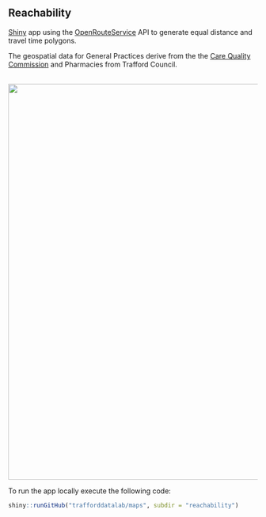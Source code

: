 ## Reachability
[Shiny](https://cran.r-project.org/web/packages/shiny/index.html) app using the [OpenRouteService](https://openrouteservice.org/) API to generate equal distance and travel time polygons.

The geospatial data for General Practices derive from the the [Care Quality Commission](http://www.cqc.org.uk/about-us/transparency/using-cqc-data) and Pharmacies from Trafford Council.

<br>

<img src="https://github.com/traffordDataLab/shiny/blob/master/reachability/screenshot.png" width="800">

<br />

To run the app locally execute the following code: 

``` r
shiny::runGitHub("trafforddatalab/maps", subdir = "reachability")
```

